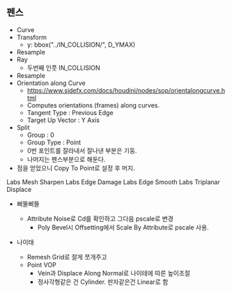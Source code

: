 ## 펜스

- Curve
- Transform
  - y: bbox("../IN_COLLISION/", D_YMAX)
- Resample
- Ray
  - 두번째 인풋 IN_COLLISION
- Resample
- Orientation along Curve
  - <https://www.sidefx.com/docs/houdini/nodes/sop/orientalongcurve.html>
  - Computes orientations (frames) along curves.
  - Tangent Type : Previous Edge
  - Target Up Vector : Y Axis
- Split
  - Group : 0
  - Group Type : Point
  - 0번 포인트를 잘라내서 잘나낸 부분은 기둥.
  - 나머지는 펜스부분으로 해둔다.
- 점을 얻었으니 Copy To Point로 설정 후 머지.



Labs Mesh Sharpen
Labs Edge Damage
Labs Edge Smooth
Labs Triplanar Displace

- 삐뚤삐뚤
  - Attribute Noise로 Cd를 확인하고 그다음 pscale로 변경
    - Poly Bevel시 Offsetting에서 Scale By Attribute로 pscale 사용.


- 나이태
  - Remesh Grid로 잘게 쪼개주고
  - Point VOP
    - Vein과 Displace Along Normal로 나이테에 따른 높이조절
    - 정사각형같은 건 Cylinder. 판자같은건 Linear로 함
